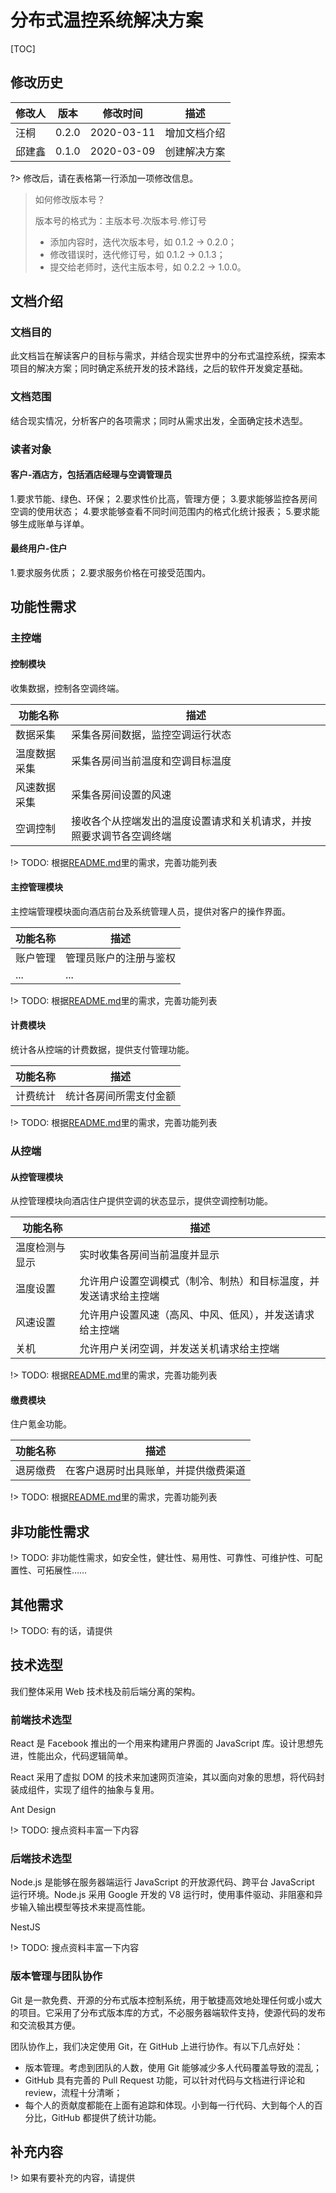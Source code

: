 # 分布式温控系统解决方案

[TOC]

## 修改历史

| 修改人 | 版本  | 修改时间   | 描述         |
| ------ | ----- | ---------- | ------------ |
| 汪桐   | 0.2.0 | 2020-03-11 | 增加文档介绍 |
| 邱建鑫 | 0.1.0 | 2020-03-09 | 创建解决方案 |

?> 修改后，请在表格第一行添加一项修改信息。

> 如何修改版本号？
>
> 版本号的格式为：主版本号.次版本号.修订号
>
> - 添加内容时，迭代次版本号，如 0.1.2 → 0.2.0；
> - 修改错误时，迭代修订号，如 0.1.2 → 0.1.3；
> - 提交给老师时，迭代主版本号，如 0.2.2 → 1.0.0。

## 文档介绍

### 文档目的

此文档旨在解读客户的目标与需求，并结合现实世界中的分布式温控系统，探索本项目的解决方案；同时确定系统开发的技术路线，之后的软件开发奠定基础。

### 文档范围

结合现实情况，分析客户的各项需求；同时从需求出发，全面确定技术选型。

### 读者对象

#### 客户-酒店方，包括酒店经理与空调管理员

1.要求节能、绿色、环保；
2.要求性价比高，管理方便；
3.要求能够监控各房间空调的使用状态；
4.要求能够查看不同时间范围内的格式化统计报表；
5.要求能够生成账单与详单。

#### 最终用户-住户

1.要求服务优质；
2.要求服务价格在可接受范围内。

## 功能性需求

### 主控端

#### 控制模块

收集数据，控制各空调终端。

| 功能名称 | 描述                             |
| -------- | -------------------------------- |
| 数据采集 | 采集各房间数据，监控空调运行状态 |
| 温度数据采集      | 采集各房间当前温度和空调目标温度   |
| 风速数据采集  | 采集各房间设置的风速  |
| 空调控制 | 接收各个从控端发出的温度设置请求和关机请求，并按照要求调节各空调终端|
!> TODO: 根据[README.md](README.md)里的需求，完善功能列表

#### 主控管理模块

主控端管理模块面向酒店前台及系统管理人员，提供对客户的操作界面。

| 功能名称 | 描述                   |
| -------- | ---------------------- |
| 账户管理 | 管理员账户的注册与鉴权 |
| ...      | ...                    |

!> TODO: 根据[README.md](README.md)里的需求，完善功能列表

#### 计费模块

统计各从控端的计费数据，提供支付管理功能。

| 功能名称 | 描述 |
| -------- | ---- |
| 计费统计      | 统计各房间所需支付金额  |

!> TODO: 根据[README.md](README.md)里的需求，完善功能列表

### 从控端

#### 从控管理模块

从控管理模块向酒店住户提供空调的状态显示，提供空调控制功能。

| 功能名称 | 描述 |
| -------- | ---- |
| 温度检测与显示      | 实时收集各房间当前温度并显示  |
| 温度设置 | 允许用户设置空调模式（制冷、制热）和目标温度，并发送请求给主控端 |
| 风速设置| 允许用户设置风速（高风、中风、低风），并发送请求给主控端|
| 关机 | 允许用户关闭空调，并发送关机请求给主控端 |


!> TODO: 根据[README.md](README.md)里的需求，完善功能列表

#### 缴费模块

住户氪金功能。

| 功能名称 | 描述 |
| -------- | ---- |
| 退房缴费     | 在客户退房时出具账单，并提供缴费渠道  |

!> TODO: 根据[README.md](README.md)里的需求，完善功能列表

## 非功能性需求

!> TODO: 非功能性需求，如安全性，健壮性、易用性、可靠性、可维护性、可配置性、可拓展性……

## 其他需求

!> TODO: 有的话，请提供

## 技术选型

我们整体采用 Web 技术栈及前后端分离的架构。

### 前端技术选型

React 是 Facebook 推出的一个用来构建用户界面的 JavaScript 库。设计思想先进，性能出众，代码逻辑简单。

React 采用了虚拟 DOM 的技术来加速网页渲染，其以面向对象的思想，将代码封装成组件，实现了组件的抽象与复用。

Ant Design

!> TODO: 搜点资料丰富一下内容

### 后端技术选型

Node.js 是能够在服务器端运行 JavaScript 的开放源代码、跨平台 JavaScript 运行环境。Node.js 采用 Google 开发的 V8 运行时，使用事件驱动、非阻塞和异步输入输出模型等技术来提高性能。

NestJS

!> TODO: 搜点资料丰富一下内容

### 版本管理与团队协作

Git 是一款免费、开源的分布式版本控制系统，用于敏捷高效地处理任何或小或大的项目。它采用了分布式版本库的方式，不必服务器端软件支持，使源代码的发布和交流极其方便。

团队协作上，我们决定使用 Git，在 GitHub 上进行协作。有以下几点好处：

- 版本管理。考虑到团队的人数，使用 Git 能够减少多人代码覆盖导致的混乱；
- GitHub 具有完善的 Pull Request 功能，可以针对代码与文档进行评论和 review，流程十分清晰；
- 每个人的贡献度都能在上面有追踪和体现。小到每一行代码、大到每个人的百分比，GitHub 都提供了统计功能。

## 补充内容

!> 如果有要补充的内容，请提供
